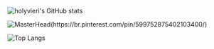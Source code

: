 

![holyvieri's GitHub stats](https://github-readme-stats.vercel.app/api?username=holyvieri&show_icons=true&theme=nord)

![MasterHead(https://br.pinterest.com/pin/599752875402103400/)](https://github.com/holyvieri)


![Top Langs](https://github-readme-stats.vercel.app/api/top-langs/?username=holyvieri&layout=compact&theme=nord)
